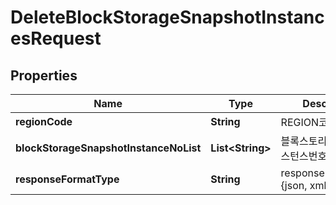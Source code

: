 
# DeleteBlockStorageSnapshotInstancesRequest

## Properties
Name | Type | Description | Notes
------------ | ------------- | ------------- | -------------
**regionCode** | **String** | REGION코드 |  [optional]
**blockStorageSnapshotInstanceNoList** | **List&lt;String&gt;** | 블록스토리지스냅샷인스턴스번호리스트 | 
**responseFormatType** | **String** | responseFormatType {json, xml} |  [optional]



